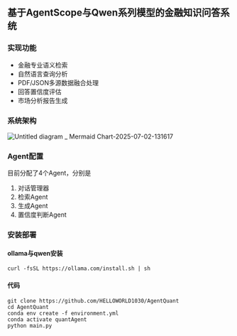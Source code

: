 ## 基于AgentScope与Qwen系列模型的金融知识问答系统
### 实现功能
- 金融专业语义检索
- 自然语言查询分析
- PDF/JSON多源数据融合处理
- 回答置信度评估
- 市场分析报告生成
### 系统架构
![Untitled diagram _ Mermaid Chart-2025-07-02-131617](https://github.com/user-attachments/assets/293fe31c-941a-4036-9d77-3d5de3fcc03b)
### Agent配置
目前分配了4个Agent，分别是
1. 对话管理器
2. 检索Agent
3. 生成Agent
4. 置信度判断Agent

### 安装部署
#### ollama与qwen安装
```shell
curl -fsSL https://ollama.com/install.sh | sh
```
#### 代码
```shell
git clone https://github.com/HELLOWORLD1030/AgentQuant
cd AgentQuant
conda env create -f environment.yml
conda activate quantAgent
python main.py
```